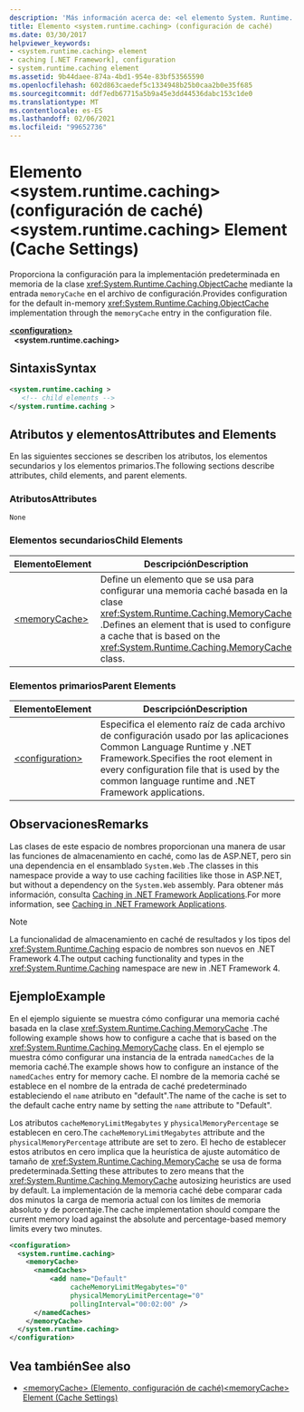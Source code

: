 ```yaml
---
description: 'Más información acerca de: <el elemento System. Runtime. Caching> (configuración de caché)'
title: Elemento <system.runtime.caching> (configuración de caché)
ms.date: 03/30/2017
helpviewer_keywords:
- <system.runtime.caching> element
- caching [.NET Framework], configuration
- system.runtime.caching element
ms.assetid: 9b44daee-874a-4bd1-954e-83bf53565590
ms.openlocfilehash: 602d863caedef5c1334948b25b0caa2b0e35f685
ms.sourcegitcommit: ddf7edb67715a5b9a45e3dd44536dabc153c1de0
ms.translationtype: MT
ms.contentlocale: es-ES
ms.lasthandoff: 02/06/2021
ms.locfileid: "99652736"
---
```

# <a name="systemruntimecaching-element-cache-settings"></a><span data-ttu-id="3adb6-103">Elemento \<system.runtime.caching> (configuración de caché)</span><span class="sxs-lookup"><span data-stu-id="3adb6-103">\<system.runtime.caching> Element (Cache Settings)</span></span>

<span data-ttu-id="3adb6-104">Proporciona la configuración para la implementación predeterminada en memoria de la clase <xref:System.Runtime.Caching.ObjectCache> mediante la entrada `memoryCache` en el archivo de configuración.</span><span class="sxs-lookup"><span data-stu-id="3adb6-104">Provides configuration for the default in-memory <xref:System.Runtime.Caching.ObjectCache> implementation through the `memoryCache` entry in the configuration file.</span></span>  
  
[**\<configuration>**](../configuration-element.md)\
&nbsp;&nbsp;**\<system.runtime.caching>**  
  
## <a name="syntax"></a><span data-ttu-id="3adb6-105">Sintaxis</span><span class="sxs-lookup"><span data-stu-id="3adb6-105">Syntax</span></span>  
  
```xml  
<system.runtime.caching >  
   <!-- child elements -->  
</system.runtime.caching >  
```  
  
## <a name="attributes-and-elements"></a><span data-ttu-id="3adb6-106">Atributos y elementos</span><span class="sxs-lookup"><span data-stu-id="3adb6-106">Attributes and Elements</span></span>

<span data-ttu-id="3adb6-107">En las siguientes secciones se describen los atributos, los elementos secundarios y los elementos primarios.</span><span class="sxs-lookup"><span data-stu-id="3adb6-107">The following sections describe attributes, child elements, and parent elements.</span></span>  
  
### <a name="attributes"></a><span data-ttu-id="3adb6-108">Atributos</span><span class="sxs-lookup"><span data-stu-id="3adb6-108">Attributes</span></span>

`None`  

### <a name="child-elements"></a><span data-ttu-id="3adb6-109">Elementos secundarios</span><span class="sxs-lookup"><span data-stu-id="3adb6-109">Child Elements</span></span>

|<span data-ttu-id="3adb6-110">Elemento</span><span class="sxs-lookup"><span data-stu-id="3adb6-110">Element</span></span>|<span data-ttu-id="3adb6-111">Descripción</span><span class="sxs-lookup"><span data-stu-id="3adb6-111">Description</span></span>|  
|-------------|-----------------|  
|[\<memoryCache>](memorycache-element-cache-settings.md)|<span data-ttu-id="3adb6-112">Define un elemento que se usa para configurar una memoria caché basada en la clase <xref:System.Runtime.Caching.MemoryCache> .</span><span class="sxs-lookup"><span data-stu-id="3adb6-112">Defines an element that is used to configure a cache that is based on the <xref:System.Runtime.Caching.MemoryCache> class.</span></span>|  
  
### <a name="parent-elements"></a><span data-ttu-id="3adb6-113">Elementos primarios</span><span class="sxs-lookup"><span data-stu-id="3adb6-113">Parent Elements</span></span>  
  
|<span data-ttu-id="3adb6-114">Elemento</span><span class="sxs-lookup"><span data-stu-id="3adb6-114">Element</span></span>|<span data-ttu-id="3adb6-115">Descripción</span><span class="sxs-lookup"><span data-stu-id="3adb6-115">Description</span></span>|  
|-------------|-----------------|  
|[\<configuration>](../configuration-element.md)|<span data-ttu-id="3adb6-116">Especifica el elemento raíz de cada archivo de configuración usado por las aplicaciones Common Language Runtime y .NET Framework.</span><span class="sxs-lookup"><span data-stu-id="3adb6-116">Specifies the root element in every configuration file that is used by the common language runtime and .NET Framework applications.</span></span>|  
  
## <a name="remarks"></a><span data-ttu-id="3adb6-117">Observaciones</span><span class="sxs-lookup"><span data-stu-id="3adb6-117">Remarks</span></span>

<span data-ttu-id="3adb6-118">Las clases de este espacio de nombres proporcionan una manera de usar las funciones de almacenamiento en caché, como las de ASP.NET, pero sin una dependencia en el ensamblado `System.Web` .</span><span class="sxs-lookup"><span data-stu-id="3adb6-118">The classes in this namespace provide a way to use caching facilities like those in ASP.NET, but without a dependency on the `System.Web` assembly.</span></span> <span data-ttu-id="3adb6-119">Para obtener más información, consulta [Caching in .NET Framework Applications](../../../performance/caching-in-net-framework-applications.md).</span><span class="sxs-lookup"><span data-stu-id="3adb6-119">For more information, see [Caching in .NET Framework Applications](../../../performance/caching-in-net-framework-applications.md).</span></span>  
  
> [!NOTE]
> <span data-ttu-id="3adb6-120">La funcionalidad de almacenamiento en caché de resultados y los tipos del <xref:System.Runtime.Caching> espacio de nombres son nuevos en .NET Framework 4.</span><span class="sxs-lookup"><span data-stu-id="3adb6-120">The output caching functionality and types in the <xref:System.Runtime.Caching> namespace are new in .NET Framework 4.</span></span>  
  
## <a name="example"></a><span data-ttu-id="3adb6-121">Ejemplo</span><span class="sxs-lookup"><span data-stu-id="3adb6-121">Example</span></span>

<span data-ttu-id="3adb6-122">En el ejemplo siguiente se muestra cómo configurar una memoria caché basada en la clase <xref:System.Runtime.Caching.MemoryCache> .</span><span class="sxs-lookup"><span data-stu-id="3adb6-122">The following example shows how to configure a cache that is based on the <xref:System.Runtime.Caching.MemoryCache> class.</span></span> <span data-ttu-id="3adb6-123">En el ejemplo se muestra cómo configurar una instancia de la entrada `namedCaches` de la memoria caché.</span><span class="sxs-lookup"><span data-stu-id="3adb6-123">The example shows how to configure an instance of the `namedCaches` entry for memory cache.</span></span> <span data-ttu-id="3adb6-124">El nombre de la memoria caché se establece en el nombre de la entrada de caché predeterminado estableciendo el `name` atributo en "default".</span><span class="sxs-lookup"><span data-stu-id="3adb6-124">The name of the cache is set to the default cache entry name by setting the `name` attribute to "Default".</span></span>  
  
<span data-ttu-id="3adb6-125">Los atributos `cacheMemoryLimitMegabytes` y `physicalMemoryPercentage` se establecen en cero.</span><span class="sxs-lookup"><span data-stu-id="3adb6-125">The `cacheMemoryLimitMegabytes` attribute and the `physicalMemoryPercentage` attribute are set to zero.</span></span> <span data-ttu-id="3adb6-126">El hecho de establecer estos atributos en cero implica que la heurística de ajuste automático de tamaño de <xref:System.Runtime.Caching.MemoryCache> se usa de forma predeterminada.</span><span class="sxs-lookup"><span data-stu-id="3adb6-126">Setting these attributes to zero means that the <xref:System.Runtime.Caching.MemoryCache> autosizing heuristics are used by default.</span></span> <span data-ttu-id="3adb6-127">La implementación de la memoria caché debe comparar cada dos minutos la carga de memoria actual con los límites de memoria absoluto y de porcentaje.</span><span class="sxs-lookup"><span data-stu-id="3adb6-127">The cache implementation should compare the current memory load against the absolute and percentage-based memory limits every two minutes.</span></span>  
  
```xml  
<configuration>  
  <system.runtime.caching>  
    <memoryCache>  
      <namedCaches>  
          <add name="Default"
               cacheMemoryLimitMegabytes="0"
               physicalMemoryLimitPercentage="0"  
               pollingInterval="00:02:00" />  
      </namedCaches>  
    </memoryCache>  
  </system.runtime.caching>  
</configuration>  
```  
  
## <a name="see-also"></a><span data-ttu-id="3adb6-128">Vea también</span><span class="sxs-lookup"><span data-stu-id="3adb6-128">See also</span></span>

- [<span data-ttu-id="3adb6-129">\<memoryCache> (Elemento, configuración de caché)</span><span class="sxs-lookup"><span data-stu-id="3adb6-129">\<memoryCache> Element (Cache Settings)</span></span>](memorycache-element-cache-settings.md)
